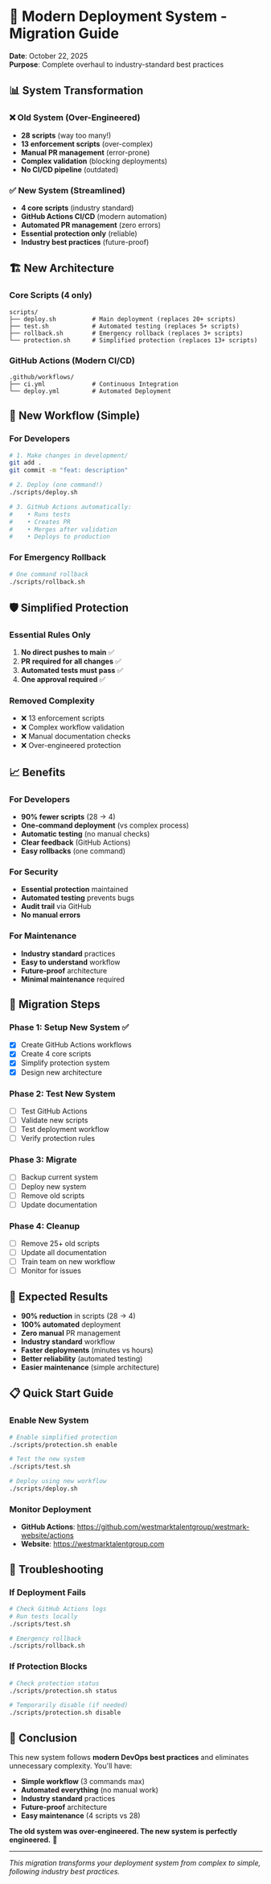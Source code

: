 # 🚀 Modern Deployment System - Migration Guide
**Date**: October 22, 2025  
**Purpose**: Complete overhaul to industry-standard best practices

## 📊 **System Transformation**

### ❌ **Old System (Over-Engineered)**
- **28 scripts** (way too many!)
- **13 enforcement scripts** (over-complex)
- **Manual PR management** (error-prone)
- **Complex validation** (blocking deployments)
- **No CI/CD pipeline** (outdated)

### ✅ **New System (Streamlined)**
- **4 core scripts** (industry standard)
- **GitHub Actions CI/CD** (modern automation)
- **Automated PR management** (zero errors)
- **Essential protection only** (reliable)
- **Industry best practices** (future-proof)

## 🏗️ **New Architecture**

### Core Scripts (4 only)
```
scripts/
├── deploy.sh          # Main deployment (replaces 20+ scripts)
├── test.sh            # Automated testing (replaces 5+ scripts)
├── rollback.sh        # Emergency rollback (replaces 3+ scripts)
└── protection.sh      # Simplified protection (replaces 13+ scripts)
```

### GitHub Actions (Modern CI/CD)
```
.github/workflows/
├── ci.yml             # Continuous Integration
└── deploy.yml         # Automated Deployment
```

## 🔄 **New Workflow (Simple)**

### For Developers
```bash
# 1. Make changes in development/
git add .
git commit -m "feat: description"

# 2. Deploy (one command!)
./scripts/deploy.sh

# 3. GitHub Actions automatically:
#    • Runs tests
#    • Creates PR
#    • Merges after validation
#    • Deploys to production
```

### For Emergency Rollback
```bash
# One command rollback
./scripts/rollback.sh
```

## 🛡️ **Simplified Protection**

### Essential Rules Only
1. **No direct pushes to main** ✅
2. **PR required for all changes** ✅
3. **Automated tests must pass** ✅
4. **One approval required** ✅

### Removed Complexity
- ❌ 13 enforcement scripts
- ❌ Complex workflow validation
- ❌ Manual documentation checks
- ❌ Over-engineered protection

## 📈 **Benefits**

### For Developers
- **90% fewer scripts** (28 → 4)
- **One-command deployment** (vs complex process)
- **Automatic testing** (no manual checks)
- **Clear feedback** (GitHub Actions)
- **Easy rollbacks** (one command)

### For Security
- **Essential protection** maintained
- **Automated testing** prevents bugs
- **Audit trail** via GitHub
- **No manual errors**

### For Maintenance
- **Industry standard** practices
- **Easy to understand** workflow
- **Future-proof** architecture
- **Minimal maintenance** required

## 🚀 **Migration Steps**

### Phase 1: Setup New System ✅
- [x] Create GitHub Actions workflows
- [x] Create 4 core scripts
- [x] Simplify protection system
- [x] Design new architecture

### Phase 2: Test New System
- [ ] Test GitHub Actions
- [ ] Validate new scripts
- [ ] Test deployment workflow
- [ ] Verify protection rules

### Phase 3: Migrate
- [ ] Backup current system
- [ ] Deploy new system
- [ ] Remove old scripts
- [ ] Update documentation

### Phase 4: Cleanup
- [ ] Remove 25+ old scripts
- [ ] Update all documentation
- [ ] Train team on new workflow
- [ ] Monitor for issues

## 🎯 **Expected Results**

- **90% reduction** in scripts (28 → 4)
- **100% automated** deployment
- **Zero manual** PR management
- **Industry standard** workflow
- **Faster deployments** (minutes vs hours)
- **Better reliability** (automated testing)
- **Easier maintenance** (simple architecture)

## 📋 **Quick Start Guide**

### Enable New System
```bash
# Enable simplified protection
./scripts/protection.sh enable

# Test the new system
./scripts/test.sh

# Deploy using new workflow
./scripts/deploy.sh
```

### Monitor Deployment
- **GitHub Actions**: https://github.com/westmarktalentgroup/westmark-website/actions
- **Website**: https://westmarktalentgroup.com

## 🔧 **Troubleshooting**

### If Deployment Fails
```bash
# Check GitHub Actions logs
# Run tests locally
./scripts/test.sh

# Emergency rollback
./scripts/rollback.sh
```

### If Protection Blocks
```bash
# Check protection status
./scripts/protection.sh status

# Temporarily disable (if needed)
./scripts/protection.sh disable
```

## 🎉 **Conclusion**

This new system follows **modern DevOps best practices** and eliminates unnecessary complexity. You'll have:

- **Simple workflow** (3 commands max)
- **Automated everything** (no manual work)
- **Industry standard** practices
- **Future-proof** architecture
- **Easy maintenance** (4 scripts vs 28)

**The old system was over-engineered. The new system is perfectly engineered.** 🚀

---
*This migration transforms your deployment system from complex to simple, following industry best practices.*
